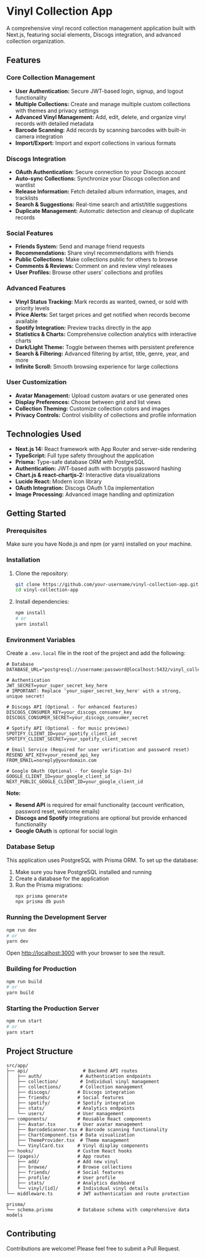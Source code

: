 # Vinyl Collection App

A comprehensive vinyl record collection management application built with Next.js, featuring social elements, Discogs integration, and advanced collection organization.

## Features

### Core Collection Management
*   **User Authentication:** Secure JWT-based login, signup, and logout functionality
*   **Multiple Collections:** Create and manage multiple custom collections with themes and privacy settings
*   **Advanced Vinyl Management:** Add, edit, delete, and organize vinyl records with detailed metadata
*   **Barcode Scanning:** Add records by scanning barcodes with built-in camera integration
*   **Import/Export:** Import and export collections in various formats

### Discogs Integration
*   **OAuth Authentication:** Secure connection to your Discogs account
*   **Auto-sync Collections:** Synchronize your Discogs collection and wantlist
*   **Release Information:** Fetch detailed album information, images, and tracklists
*   **Search & Suggestions:** Real-time search and artist/title suggestions
*   **Duplicate Management:** Automatic detection and cleanup of duplicate records

### Social Features
*   **Friends System:** Send and manage friend requests
*   **Recommendations:** Share vinyl recommendations with friends
*   **Public Collections:** Make collections public for others to browse
*   **Comments & Reviews:** Comment on and review vinyl releases
*   **User Profiles:** Browse other users' collections and profiles

### Advanced Features
*   **Vinyl Status Tracking:** Mark records as wanted, owned, or sold with priority levels
*   **Price Alerts:** Set target prices and get notified when records become available
*   **Spotify Integration:** Preview tracks directly in the app
*   **Statistics & Charts:** Comprehensive collection analytics with interactive charts
*   **Dark/Light Theme:** Toggle between themes with persistent preference
*   **Search & Filtering:** Advanced filtering by artist, title, genre, year, and more
*   **Infinite Scroll:** Smooth browsing experience for large collections

### User Customization
*   **Avatar Management:** Upload custom avatars or use generated ones
*   **Display Preferences:** Choose between grid and list views
*   **Collection Theming:** Customize collection colors and images
*   **Privacy Controls:** Control visibility of collections and profile information

## Technologies Used

*   **Next.js 14:** React framework with App Router and server-side rendering
*   **TypeScript:** Full type safety throughout the application
*   **Prisma:** Type-safe database ORM with PostgreSQL
*   **Authentication:** JWT-based auth with bcryptjs password hashing
*   **Chart.js & react-chartjs-2:** Interactive data visualizations
*   **Lucide React:** Modern icon library
*   **OAuth Integration:** Discogs OAuth 1.0a implementation
*   **Image Processing:** Advanced image handling and optimization

## Getting Started

### Prerequisites

Make sure you have Node.js and npm (or yarn) installed on your machine.

### Installation

1.  Clone the repository:
    ```bash
    git clone https://github.com/your-username/vinyl-collection-app.git
    cd vinyl-collection-app
    ```
2.  Install dependencies:
    ```bash
    npm install
    # or
    yarn install
    ```

### Environment Variables

Create a `.env.local` file in the root of the project and add the following:

```
# Database
DATABASE_URL="postgresql://username:password@localhost:5432/vinyl_collection"

# Authentication
JWT_SECRET=your_super_secret_key_here
# IMPORTANT: Replace 'your_super_secret_key_here' with a strong, unique secret!

# Discogs API (Optional - for enhanced features)
DISCOGS_CONSUMER_KEY=your_discogs_consumer_key
DISCOGS_CONSUMER_SECRET=your_discogs_consumer_secret

# Spotify API (Optional - for music previews)
SPOTIFY_CLIENT_ID=your_spotify_client_id
SPOTIFY_CLIENT_SECRET=your_spotify_client_secret

# Email Service (Required for user verification and password reset)
RESEND_API_KEY=your_resend_api_key
FROM_EMAIL=noreply@yourdomain.com

# Google OAuth (Optional - for Google Sign-In)
GOOGLE_CLIENT_ID=your_google_client_id
NEXT_PUBLIC_GOOGLE_CLIENT_ID=your_google_client_id
```

**Note:** 
- **Resend API** is required for email functionality (account verification, password reset, welcome emails)
- **Discogs and Spotify** integrations are optional but provide enhanced functionality
- **Google OAuth** is optional for social login

### Database Setup

This application uses PostgreSQL with Prisma ORM. To set up the database:

1. Make sure you have PostgreSQL installed and running
2. Create a database for the application
3. Run the Prisma migrations:
   ```bash
   npx prisma generate
   npx prisma db push
   ```

### Running the Development Server

```bash
npm run dev
# or
yarn dev
```

Open [http://localhost:3000](http://localhost:3000) with your browser to see the result.

### Building for Production

```bash
npm run build
# or
yarn build
```

### Starting the Production Server

```bash
npm run start
# or
yarn start
```

## Project Structure

```
src/app/
├── api/                    # Backend API routes
│   ├── auth/              # Authentication endpoints
│   ├── collection/        # Individual vinyl management
│   ├── collections/       # Collection management
│   ├── discogs/          # Discogs integration
│   ├── friends/          # Social features
│   ├── spotify/          # Spotify integration
│   ├── stats/            # Analytics endpoints
│   └── users/            # User management
├── components/           # Reusable React components
│   ├── Avatar.tsx        # User avatar management
│   ├── BarcodeScanner.tsx # Barcode scanning functionality
│   ├── ChartComponent.tsx # Data visualization
│   ├── ThemeProvider.tsx  # Theme management
│   └── VinylCard.tsx     # Vinyl display components
├── hooks/                # Custom React hooks
├── (pages)/              # App routes
│   ├── add/              # Add new vinyl
│   ├── browse/           # Browse collections
│   ├── friends/          # Social features
│   ├── profile/          # User profile
│   ├── stats/            # Analytics dashboard
│   └── vinyl/[id]/       # Individual vinyl details
└── middleware.ts         # JWT authentication and route protection

prisma/
└── schema.prisma         # Database schema with comprehensive data models
```

## Contributing

Contributions are welcome! Please feel free to submit a Pull Request.
